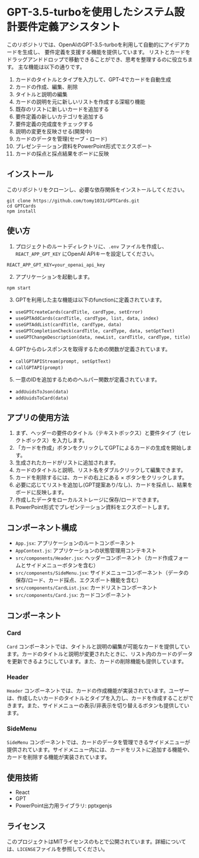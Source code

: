 # GPT-3.5-turboを使用したシステム設計要件定義アシスタント

このリポジトリでは、OpenAIのGPT-3.5-turboを利用して自動的にアイデアカードを生成し、
要件定義を支援する機能を提供しています。
リストとカードをドラッグアンドドロップで移動できることができ、思考を整理するのに役立ちます。
主な機能は以下の通りです。

1. カードのタイトルとタイプを入力して、GPT-4でカードを自動生成
2. カードの作成、編集、削除
3. タイトルと説明の編集
4. カードの説明を元に新しいリストを作成する深堀り機能
5. 既存のリストに新しいカードを追加する
6. 要件定義の新しいカテゴリを追加する
7. 要件定義の完成度をチェックする
8. 説明の変更を反映させる(開発中)
9. カードのデータを管理(セーブ・ロード)
10. プレゼンテーション資料をPowerPoint形式でエクスポート
11. カードの採点と採点結果をボードに反映



## インストール

このリポジトリをクローンし、必要な依存関係をインストールしてください。

```
git clone https://github.com/tomy1031/GPTCards.git
cd GPTCards
npm install 
```

## 使い方

1. プロジェクトのルートディレクトリに、`.env` ファイルを作成し、`REACT_APP_GPT_KEY` にOpenAI APIキーを設定してください。

```
REACT_APP_GPT_KEY=your_openai_api_key
```

2. アプリケーションを起動します。

```
npm start
```

3. GPTを利用した主な機能は以下のfunctionに定義されています。

- `useGPTCreateCards(cardTitle, cardType, setError)`
- `useGPTAddCards(cardTitle, cardType, list, data, index)`
- `useGPTAddList(cardTitle, cardType, data)`
- `useGPTCompletionCheck(cardTitle, cardType, data, setGptText)`
- `useGPTChangeDescription(data, newList, cardTitle, cardType, title)`

4. GPTからのレスポンスを取得するための関数が定義されています。

- `callGPTAPIStream(prompt, setGptText)`
- `callGPTAPI(prompt)`

5. 一意のIDを追加するためのヘルパー関数が定義されています。

- `addUuidsToJson(data)`
- `addUuidsToCard(data)`

## アプリの使用方法

1. まず、ヘッダーの要件のタイトル（テキストボックス）と要件タイプ（セレクトボックス）を入力します。
2. 「カードを作成」ボタンをクリックしてGPTによるカードの生成を開始します。
3. 生成されたカードがリストに追加されます。
4. カードのタイトルと説明、リスト名をダブルクリックして編集できます。
5. カードを削除するには、カードの右上にある × ボタンをクリックします。
6. 必要に応じてリストを追加し(GPT提案あり/なし)、カードを採点し、結果をボードに反映します。
7. 作成したデータをローカルストレージに保存/ロードできます。
8. PowerPoint形式でプレゼンテーション資料をエクスポートします。



## コンポーネント構成

- `App.jsx`: アプリケーションのルートコンポーネント
- `AppContext.js`: アプリケーションの状態管理用コンテキスト
- `src/components/Header.jsx`: ヘッダーコンポーネント（カード作成フォームとサイドメニューボタンを含む）
- `src/components/SideMenu.jsx`: サイドメニューコンポーネント（データの保存/ロード、カード採点、エクスポート機能を含む）
- `src/components/CardList.jsx`: カードリストコンポーネント
- `src/components/Card.jsx`: カードコンポーネント

## コンポーネント

### Card

`Card` コンポーネントでは、タイトルと説明の編集が可能なカードを提供しています。カードのタイトルと説明が変更されたときに、リスト内のカードのデータを更新できるようにしています。また、カードの削除機能も提供しています。

### Header

`Header` コンポーネントでは、カードの作成機能が実装されています。ユーザーは、作成したいカードのタイトルとタイプを入力し、カードを作成することができます。また、サイドメニューの表示/非表示を切り替えるボタンも提供しています。

### SideMenu

`SideMenu` コンポーネントでは、カードのデータを管理できるサイドメニューが提供されています。サイドメニュー内には、カードをリストに追加する機能や、カードを削除する機能が実装されています。

## 使用技術

- React
- GPT
- PowerPoint出力用ライブラリ: pptxgenjs

## ライセンス

このプロジェクトはMITライセンスのもとで公開されています。詳細については、`LICENSE`ファイルを参照してください。
